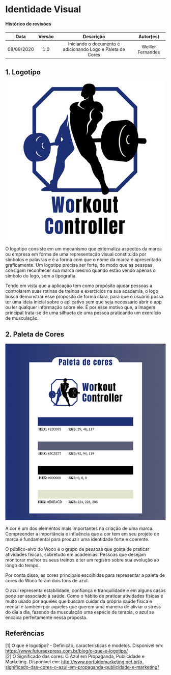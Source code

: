 # Identidade Visual

#### Histórico de revisões

|   Data   |  Versão  |  Descrição  |  Autor(es)   |
|:--------:|:--------:|:-----------:|:------------:|
|08/09/2020|1.0| Iniciando o documento e adicionando Logo e Paleta de Cores |Weiller Fernandes|

## 1. Logotipo

![Logotipo](img/logo_woco_1.png)

O logotipo consiste em um mecanismo que externaliza aspectos da marca ou empresa em forma de uma representação visual constituída por símbolos e palavras e é a forma com que o nome da marca é apresentado graficamente. Um logotipo precisa ser forte, de modo que as pessoas consigam reconhecer sua marca mesmo quando estão vendo apenas o símbolo do logo, sem a tipografia.

Tendo em vista que a aplicação tem como propósito ajudar pessoas a controlarem suas rotinas de treinos e exercícios na sua academia, o logo busca demonstrar esse propósito de forma clara, para que o usuário possa ter uma ideia inicial sobre o aplicativo sem que seja necessário abrir o app ou ler qualquer informação sobre ele. É por esse motivo que, a imagem principal trata-se de uma silhueta de uma pessoa praticando um exercício de musculação.

## 2. Paleta de Cores

![Paleta](img/paleta_cores_woco.png)

A cor é um dos elementos mais importantes na criação de uma marca. Compreender a importância e influência que a cor tem em seu projeto de marca é fundamental para produzir uma identidade forte e coerente.

O público-alvo do Woco é o grupo de pessoas que gosta de praticar atividades físicas, sobretudo em academias. Pessoas que desejam monitorar melhor os seus treinos e ter um registro sobre sua evolução ao longo do tempo.

Por conta disso, as cores principais escolhidas para representar a paleta de cores do Woco foram dois tons de azul.

O azul representa estabilidade, confiança e tranquilidade e em alguns casos pode ser associado à saúde. Como o hábito de praticar atividades físicas é muito usado por aqueles que buscam cuidar da própria saúde física e mental e também por aqueles que querem uma maneira de aliviar o stress do dia a dia, fazendo da musculação uma espécie de terapia, o azul se encaixa perfeitamente nessa proposta.

## Referências

[1] O que é logotipo? - Definição, características e modelos. Disponível em: https://www.futuraexpress.com.br/blog/o-que-e-logotipo/<br>
[2] O Significado das cores: O Azul em Propaganda, Publicidade e Marketing. Disponível em: http://www.portaldomarketing.net.br/o-significado-das-cores-o-azul-em-propaganda-publicidade-e-marketing/
